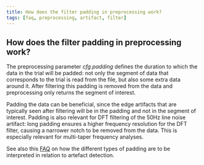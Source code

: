 ```yaml
---
title: How does the filter padding in preprocessing work?
tags: [faq, preprocessing, artifact, filter]
---
```


## How does the filter padding in preprocessing work?

The preprocessing parameter *cfg.padding* defines the duration to which the data in the trial will be padded: not only the segment of data that corresponds to the trial is read from the file, but also some extra data around it. After filtering this padding is removed from the data and preprocessing only returns the segment of interest.

Padding the data can be beneficial, since the edge artifacts that are typically seen after filtering will be in the padding and not in the segment of interest. Padding is also relevant for DFT filtering of the 50Hz line noise artifact: long padding ensures a higher frequency resolution for the DFT filter, causing a narrower notch to be removed from the data. This is especially relevant for multi-taper frequency analyses.

See also this [FAQ](/faq/how_can_i_interpret_the_different_types_of_padding_that_i_find_when_dealing_with_artifacts) on how the different types of padding are to be interpreted in relation to artefact detection.

